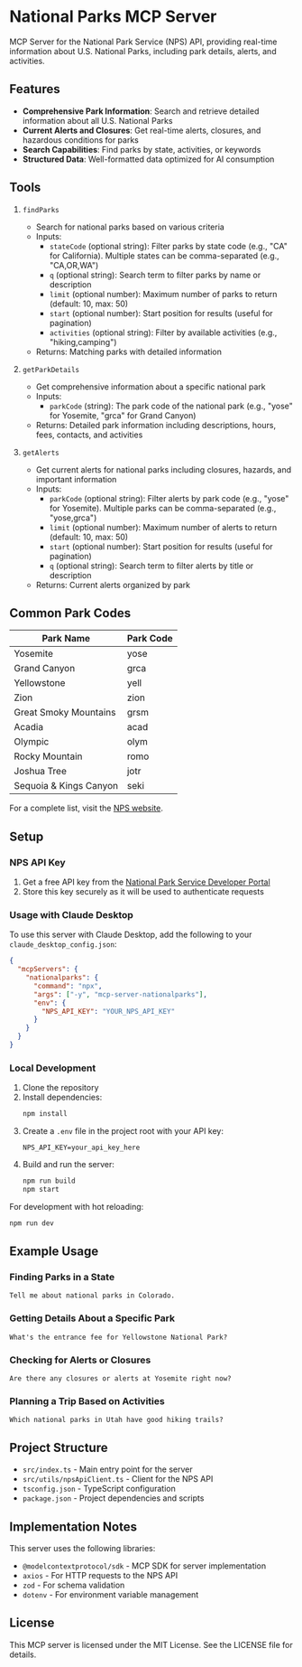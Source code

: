 # National Parks MCP Server

MCP Server for the National Park Service (NPS) API, providing real-time information about U.S. National Parks, including park details, alerts, and activities.

## Features

- **Comprehensive Park Information**: Search and retrieve detailed information about all U.S. National Parks
- **Current Alerts and Closures**: Get real-time alerts, closures, and hazardous conditions for parks
- **Search Capabilities**: Find parks by state, activities, or keywords
- **Structured Data**: Well-formatted data optimized for AI consumption

## Tools

1. `findParks`
   - Search for national parks based on various criteria
   - Inputs:
     - `stateCode` (optional string): Filter parks by state code (e.g., "CA" for California). Multiple states can be comma-separated (e.g., "CA,OR,WA")
     - `q` (optional string): Search term to filter parks by name or description
     - `limit` (optional number): Maximum number of parks to return (default: 10, max: 50)
     - `start` (optional number): Start position for results (useful for pagination)
     - `activities` (optional string): Filter by available activities (e.g., "hiking,camping")
   - Returns: Matching parks with detailed information

2. `getParkDetails`
   - Get comprehensive information about a specific national park
   - Inputs:
     - `parkCode` (string): The park code of the national park (e.g., "yose" for Yosemite, "grca" for Grand Canyon)
   - Returns: Detailed park information including descriptions, hours, fees, contacts, and activities

3. `getAlerts`
   - Get current alerts for national parks including closures, hazards, and important information
   - Inputs:
     - `parkCode` (optional string): Filter alerts by park code (e.g., "yose" for Yosemite). Multiple parks can be comma-separated (e.g., "yose,grca")
     - `limit` (optional number): Maximum number of alerts to return (default: 10, max: 50)
     - `start` (optional number): Start position for results (useful for pagination)
     - `q` (optional string): Search term to filter alerts by title or description
   - Returns: Current alerts organized by park

## Common Park Codes

| Park Name | Park Code |
|-----------|-----------|
| Yosemite | yose |
| Grand Canyon | grca |
| Yellowstone | yell |
| Zion | zion |
| Great Smoky Mountains | grsm |
| Acadia | acad |
| Olympic | olym |
| Rocky Mountain | romo |
| Joshua Tree | jotr |
| Sequoia & Kings Canyon | seki |

For a complete list, visit the [NPS website](https://www.nps.gov/findapark/index.htm).

## Setup

### NPS API Key
1. Get a free API key from the [National Park Service Developer Portal](https://www.nps.gov/subjects/developer/get-started.htm)
2. Store this key securely as it will be used to authenticate requests

### Usage with Claude Desktop

To use this server with Claude Desktop, add the following to your `claude_desktop_config.json`:

```json
{
  "mcpServers": {
    "nationalparks": {
      "command": "npx",
      "args": ["-y", "mcp-server-nationalparks"],
      "env": {
        "NPS_API_KEY": "YOUR_NPS_API_KEY"
      }
    }
  }
}
```

### Local Development

1. Clone the repository
2. Install dependencies:
   ```bash
   npm install
   ```
3. Create a `.env` file in the project root with your API key:
   ```
   NPS_API_KEY=your_api_key_here
   ```
4. Build and run the server:
   ```bash
   npm run build
   npm start
   ```

For development with hot reloading:
```bash
npm run dev
```

## Example Usage

### Finding Parks in a State
```
Tell me about national parks in Colorado.
```

### Getting Details About a Specific Park
```
What's the entrance fee for Yellowstone National Park?
```

### Checking for Alerts or Closures
```
Are there any closures or alerts at Yosemite right now?
```

### Planning a Trip Based on Activities
```
Which national parks in Utah have good hiking trails?
```

## Project Structure

- `src/index.ts` - Main entry point for the server
- `src/utils/npsApiClient.ts` - Client for the NPS API
- `tsconfig.json` - TypeScript configuration
- `package.json` - Project dependencies and scripts

## Implementation Notes

This server uses the following libraries:
- `@modelcontextprotocol/sdk` - MCP SDK for server implementation
- `axios` - For HTTP requests to the NPS API
- `zod` - For schema validation
- `dotenv` - For environment variable management

## License

This MCP server is licensed under the MIT License. See the LICENSE file for details.
